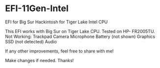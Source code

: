 # EFI-11Gen-Intel
EFI for Big Sur Hackintosh for Tiger Lake Intel CPU

This EFI works with Big Sur on Tiger Lake CPU. Tested on HP- FR2005TU. 
Not Working:
Trackpad
Camera
Microphone
Battery (not shown)
Graphics
SSD (not detected)
Audio

If any other improvements, feel free to share with me!

Make changes if needed. Thanks!
